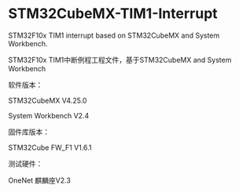 # STM32CubeMX-TIM1-Interrupt
STM32F10x TIM1 interrupt based on STM32CubeMX and System Workbench.


STM32F10x TIM1中断例程工程文件，基于STM32CubeMX and System Workbench

软件版本：

STM32CubeMX V4.25.0

System Workbench V2.4

固件库版本：

STM32Cube FW_F1 V1.6.1

测试硬件：

OneNet 麒麟座V2.3

